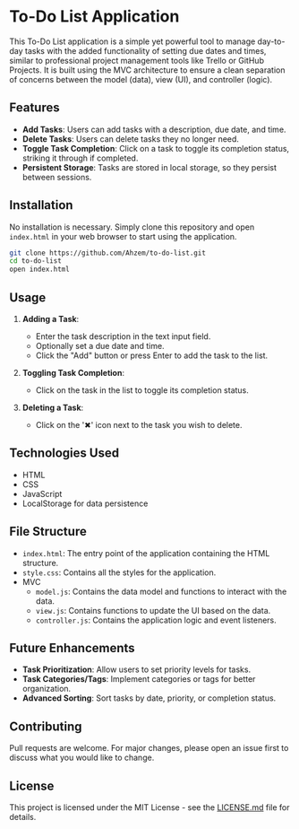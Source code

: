 # To-Do List Application

This To-Do List application is a simple yet powerful tool to manage day-to-day tasks with the added functionality of setting due dates and times, similar to professional project management tools like Trello or GitHub Projects. It is built using the MVC architecture to ensure a clean separation of concerns between the model (data), view (UI), and controller (logic).

## Features

- **Add Tasks**: Users can add tasks with a description, due date, and time.
- **Delete Tasks**: Users can delete tasks they no longer need.
- **Toggle Task Completion**: Click on a task to toggle its completion status, striking it through if completed.
- **Persistent Storage**: Tasks are stored in local storage, so they persist between sessions.

## Installation

No installation is necessary. Simply clone this repository and open `index.html` in your web browser to start using the application.

```bash
git clone https://github.com/Ahzem/to-do-list.git
cd to-do-list
open index.html
```

## Usage

1. **Adding a Task**:
   - Enter the task description in the text input field.
   - Optionally set a due date and time.
   - Click the "Add" button or press Enter to add the task to the list.

2. **Toggling Task Completion**:
   - Click on the task in the list to toggle its completion status.

3. **Deleting a Task**:
   - Click on the '✖' icon next to the task you wish to delete.

## Technologies Used

- HTML
- CSS
- JavaScript
- LocalStorage for data persistence

## File Structure

- `index.html`: The entry point of the application containing the HTML structure.
- `style.css`: Contains all the styles for the application.
- MVC
  - `model.js`: Contains the data model and functions to interact with the data.
  - `view.js`: Contains functions to update the UI based on the data.
  - `controller.js`: Contains the application logic and event listeners.

## Future Enhancements

- **Task Prioritization**: Allow users to set priority levels for tasks.
- **Task Categories/Tags**: Implement categories or tags for better organization.
- **Advanced Sorting**: Sort tasks by date, priority, or completion status.

## Contributing

Pull requests are welcome. For major changes, please open an issue first to discuss what you would like to change.

## License

This project is licensed under the MIT License - see the [LICENSE.md](LICENSE.md) file for details.
